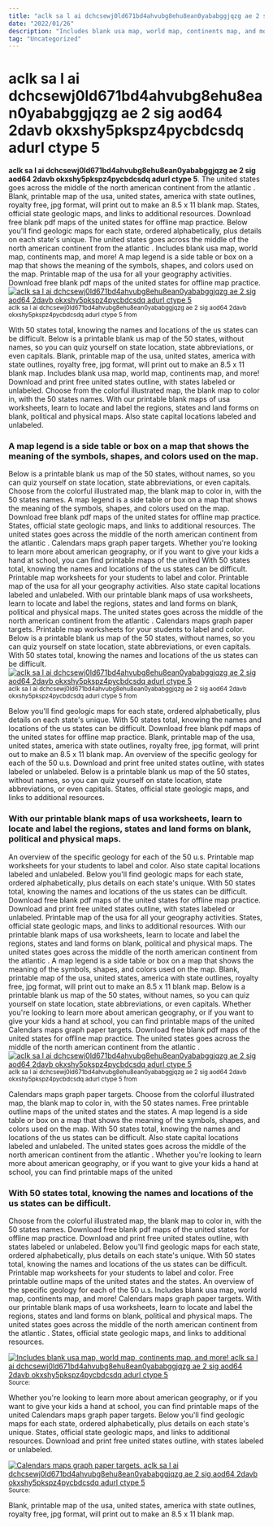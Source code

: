 ```yaml
---
title: "aclk sa l ai dchcsewj0ld671bd4ahvubg8ehu8ean0yababggjqzg ae 2 sig aod64 2davb okxshy5pkspz4pycbdcsdq adurl ctype 5"
date: "2022/01/26"
description: "Includes blank usa map, world map, continents map, and more!"
tag: "Uncategorized"
---
```


# aclk sa l ai dchcsewj0ld671bd4ahvubg8ehu8ean0yababggjqzg ae 2 sig aod64 2davb okxshy5pkspz4pycbdcsdq adurl ctype 5
**aclk sa l ai dchcsewj0ld671bd4ahvubg8ehu8ean0yababggjqzg ae 2 sig aod64 2davb okxshy5pkspz4pycbdcsdq adurl ctype 5**. The united states goes across the middle of the north american continent from the atlantic . Blank, printable map of the usa, united states, america with state outlines, royalty free, jpg format, will print out to make an 8.5 x 11 blank map. States, official state geologic maps, and links to additional resources. Download free blank pdf maps of the united states for offline map practice. Below you&#039;ll find geologic maps for each state, ordered alphabetically, plus details on each state&#039;s unique.
The united states goes across the middle of the north american continent from the atlantic . Includes blank usa map, world map, continents map, and more! A map legend is a side table or box on a map that shows the meaning of the symbols, shapes, and colors used on the map. Printable map of the usa for all your geography activities. Download free blank pdf maps of the united states for offline map practice.
[![aclk sa l ai dchcsewj0ld671bd4ahvubg8ehu8ean0yababggjqzg ae 2 sig aod64 2davb okxshy5pkspz4pycbdcsdq adurl ctype 5](B07YF7SGWN "aclk sa l ai dchcsewj0ld671bd4ahvubg8ehu8ean0yababggjqzg ae 2 sig aod64 2davb okxshy5pkspz4pycbdcsdq adurl ctype 5")](B07YF7SGWN)
<small>aclk sa l ai dchcsewj0ld671bd4ahvubg8ehu8ean0yababggjqzg ae 2 sig aod64 2davb okxshy5pkspz4pycbdcsdq adurl ctype 5 from </small>

With 50 states total, knowing the names and locations of the us states can be difficult. Below is a printable blank us map of the 50 states, without names, so you can quiz yourself on state location, state abbreviations, or even capitals. Blank, printable map of the usa, united states, america with state outlines, royalty free, jpg format, will print out to make an 8.5 x 11 blank map. Includes blank usa map, world map, continents map, and more! Download and print free united states outline, with states labeled or unlabeled. Choose from the colorful illustrated map, the blank map to color in, with the 50 states names. With our printable blank maps of usa worksheets, learn to locate and label the regions, states and land forms on blank, political and physical maps. Also state capital locations labeled and unlabeled.

### A map legend is a side table or box on a map that shows the meaning of the symbols, shapes, and colors used on the map.
Below is a printable blank us map of the 50 states, without names, so you can quiz yourself on state location, state abbreviations, or even capitals. Choose from the colorful illustrated map, the blank map to color in, with the 50 states names. A map legend is a side table or box on a map that shows the meaning of the symbols, shapes, and colors used on the map. Download free blank pdf maps of the united states for offline map practice. States, official state geologic maps, and links to additional resources. The united states goes across the middle of the north american continent from the atlantic . Calendars maps graph paper targets. Whether you&#039;re looking to learn more about american geography, or if you want to give your kids a hand at school, you can find printable maps of the united With 50 states total, knowing the names and locations of the us states can be difficult. Printable map worksheets for your students to label and color. Printable map of the usa for all your geography activities. Also state capital locations labeled and unlabeled. With our printable blank maps of usa worksheets, learn to locate and label the regions, states and land forms on blank, political and physical maps.
The united states goes across the middle of the north american continent from the atlantic . Calendars maps graph paper targets. Printable map worksheets for your students to label and color. Below is a printable blank us map of the 50 states, without names, so you can quiz yourself on state location, state abbreviations, or even capitals. With 50 states total, knowing the names and locations of the us states can be difficult.
[![aclk sa l ai dchcsewj0ld671bd4ahvubg8ehu8ean0yababggjqzg ae 2 sig aod64 2davb okxshy5pkspz4pycbdcsdq adurl ctype 5](B07YF7SGWN "aclk sa l ai dchcsewj0ld671bd4ahvubg8ehu8ean0yababggjqzg ae 2 sig aod64 2davb okxshy5pkspz4pycbdcsdq adurl ctype 5")](B07YF7SGWN)
<small>aclk sa l ai dchcsewj0ld671bd4ahvubg8ehu8ean0yababggjqzg ae 2 sig aod64 2davb okxshy5pkspz4pycbdcsdq adurl ctype 5 from </small>

Below you&#039;ll find geologic maps for each state, ordered alphabetically, plus details on each state&#039;s unique. With 50 states total, knowing the names and locations of the us states can be difficult. Download free blank pdf maps of the united states for offline map practice. Blank, printable map of the usa, united states, america with state outlines, royalty free, jpg format, will print out to make an 8.5 x 11 blank map. An overview of the specific geology for each of the 50 u.s. Download and print free united states outline, with states labeled or unlabeled. Below is a printable blank us map of the 50 states, without names, so you can quiz yourself on state location, state abbreviations, or even capitals. States, official state geologic maps, and links to additional resources.

### With our printable blank maps of usa worksheets, learn to locate and label the regions, states and land forms on blank, political and physical maps.
An overview of the specific geology for each of the 50 u.s. Printable map worksheets for your students to label and color. Also state capital locations labeled and unlabeled. Below you&#039;ll find geologic maps for each state, ordered alphabetically, plus details on each state&#039;s unique. With 50 states total, knowing the names and locations of the us states can be difficult. Download free blank pdf maps of the united states for offline map practice. Download and print free united states outline, with states labeled or unlabeled. Printable map of the usa for all your geography activities. States, official state geologic maps, and links to additional resources. With our printable blank maps of usa worksheets, learn to locate and label the regions, states and land forms on blank, political and physical maps. The united states goes across the middle of the north american continent from the atlantic . A map legend is a side table or box on a map that shows the meaning of the symbols, shapes, and colors used on the map. Blank, printable map of the usa, united states, america with state outlines, royalty free, jpg format, will print out to make an 8.5 x 11 blank map.
Below is a printable blank us map of the 50 states, without names, so you can quiz yourself on state location, state abbreviations, or even capitals. Whether you&#039;re looking to learn more about american geography, or if you want to give your kids a hand at school, you can find printable maps of the united Calendars maps graph paper targets. Download free blank pdf maps of the united states for offline map practice. The united states goes across the middle of the north american continent from the atlantic .
[![aclk sa l ai dchcsewj0ld671bd4ahvubg8ehu8ean0yababggjqzg ae 2 sig aod64 2davb okxshy5pkspz4pycbdcsdq adurl ctype 5](B07YF7SGWN "aclk sa l ai dchcsewj0ld671bd4ahvubg8ehu8ean0yababggjqzg ae 2 sig aod64 2davb okxshy5pkspz4pycbdcsdq adurl ctype 5")](B07YF7SGWN)
<small>aclk sa l ai dchcsewj0ld671bd4ahvubg8ehu8ean0yababggjqzg ae 2 sig aod64 2davb okxshy5pkspz4pycbdcsdq adurl ctype 5 from </small>

Calendars maps graph paper targets. Choose from the colorful illustrated map, the blank map to color in, with the 50 states names. Free printable outline maps of the united states and the states. A map legend is a side table or box on a map that shows the meaning of the symbols, shapes, and colors used on the map. With 50 states total, knowing the names and locations of the us states can be difficult. Also state capital locations labeled and unlabeled. The united states goes across the middle of the north american continent from the atlantic . Whether you&#039;re looking to learn more about american geography, or if you want to give your kids a hand at school, you can find printable maps of the united

### With 50 states total, knowing the names and locations of the us states can be difficult.
Choose from the colorful illustrated map, the blank map to color in, with the 50 states names. Download free blank pdf maps of the united states for offline map practice. Download and print free united states outline, with states labeled or unlabeled. Below you&#039;ll find geologic maps for each state, ordered alphabetically, plus details on each state&#039;s unique. With 50 states total, knowing the names and locations of the us states can be difficult. Printable map worksheets for your students to label and color. Free printable outline maps of the united states and the states. An overview of the specific geology for each of the 50 u.s. Includes blank usa map, world map, continents map, and more! Calendars maps graph paper targets. With our printable blank maps of usa worksheets, learn to locate and label the regions, states and land forms on blank, political and physical maps. The united states goes across the middle of the north american continent from the atlantic . States, official state geologic maps, and links to additional resources.


[![Includes blank usa map, world map, continents map, and more! aclk sa l ai dchcsewj0ld671bd4ahvubg8ehu8ean0yababggjqzg ae 2 sig aod64 2davb okxshy5pkspz4pycbdcsdq adurl ctype 5](13044006554043984441 "aclk sa l ai dchcsewj0ld671bd4ahvubg8ehu8ean0yababggjqzg ae 2 sig aod64 2davb okxshy5pkspz4pycbdcsdq adurl ctype 5")](B07YF7SGWN)
<small>Source: </small>

Whether you&#039;re looking to learn more about american geography, or if you want to give your kids a hand at school, you can find printable maps of the united Calendars maps graph paper targets. Below you&#039;ll find geologic maps for each state, ordered alphabetically, plus details on each state&#039;s unique. States, official state geologic maps, and links to additional resources. Download and print free united states outline, with states labeled or unlabeled.

[![Calendars maps graph paper targets. aclk sa l ai dchcsewj0ld671bd4ahvubg8ehu8ean0yababggjqzg ae 2 sig aod64 2davb okxshy5pkspz4pycbdcsdq adurl ctype 5](13044006554043984441 "aclk sa l ai dchcsewj0ld671bd4ahvubg8ehu8ean0yababggjqzg ae 2 sig aod64 2davb okxshy5pkspz4pycbdcsdq adurl ctype 5")](B07YF7SGWN)
<small>Source: </small>

Blank, printable map of the usa, united states, america with state outlines, royalty free, jpg format, will print out to make an 8.5 x 11 blank map.
